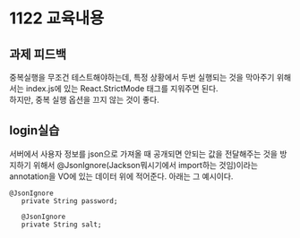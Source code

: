 # 1122 교육내용
## 과제 피드백
 중복실행을 무조건 테스트해야하는데, 특정 상황에서 두번 실행되는 것을 막아주기 위해서는 index.js에 있는 React.StrictMode 태그를 지워주면 된다. </br>
 하지만, 중복 실행 옵션을 끄지 않는 것이 좋다.</br>
 
## login실습
 서버에서 사용자 정보를 json으로 가져올 때 공개되면 안되는 값을 전달해주는 것을 방지하기 위해서 @JsonIgnore(Jackson뭐시기에서 import하는 것임)이라는 annotation을 VO에 있는 데이터 위에 적어준다. 아래는 그 예시이다.</br>
 ```
@JsonIgnore
	private String password;
	
	@JsonIgnore
	private String salt;
```
